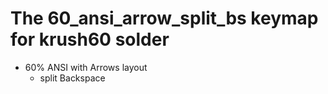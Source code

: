 # The 60_ansi_arrow_split_bs keymap for krush60 solder

* 60% ANSI with Arrows layout
  * split Backspace

